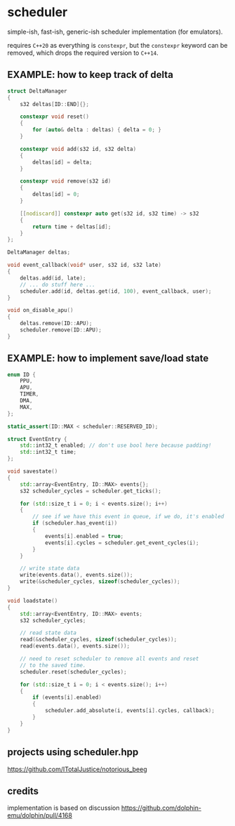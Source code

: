 # scheduler
simple-ish, fast-ish, generic-ish scheduler implementation (for emulators).

requires `C++20` as everything is `constexpr`, but the `constexpr` keyword can be removed, which drops
the required version to `C++14`.

## EXAMPLE: how to keep track of delta

```c++
struct DeltaManager
{
    s32 deltas[ID::END]{};

    constexpr void reset()
    {
        for (auto& delta : deltas) { delta = 0; }
    }

    constexpr void add(s32 id, s32 delta)
    {
        deltas[id] = delta;
    }

    constexpr void remove(s32 id)
    {
        deltas[id] = 0;
    }

    [[nodiscard]] constexpr auto get(s32 id, s32 time) -> s32
    {
        return time + deltas[id];
    }
};

DeltaManager deltas;

void event_callback(void* user, s32 id, s32 late)
{
    deltas.add(id, late);
    // ... do stuff here ...
    scheduler.add(id, deltas.get(id, 100), event_callback, user);
}

void on_disable_apu()
{
    deltas.remove(ID::APU);
    scheduler.remove(ID::APU);
}
```

## EXAMPLE: how to implement save/load state

```c++
enum ID {
    PPU,
    APU,
    TIMER,
    DMA,
    MAX,
};

static_assert(ID::MAX < scheduler::RESERVED_ID);

struct EventEntry {
    std::int32_t enabled; // don't use bool here because padding!
    std::int32_t time;
};

void savestate()
{
    std::array<EventEntry, ID::MAX> events{};
    s32 scheduler_cycles = scheduler.get_ticks();

    for (std::size_t i = 0; i < events.size(); i++)
    {
        // see if we have this event in queue, if we do, it's enabled
        if (scheduler.has_event(i))
        {
            events[i].enabled = true;
            events[i].cycles = scheduler.get_event_cycles(i);
        }
    }

    // write state data
    write(events.data(), events.size());
    write(&scheduler_cycles, sizeof(scheduler_cycles));
}

void loadstate()
{
    std::array<EventEntry, ID::MAX> events;
    s32 scheduler_cycles;

    // read state data
    read(&scheduler_cycles, sizeof(scheduler_cycles));
    read(events.data(), events.size());

    // need to reset scheduler to remove all events and reset
    // to the saved time.
    scheduler.reset(scheduler_cycles);

    for (std::size_t i = 0; i < events.size(); i++)
    {
        if (events[i].enabled)
        {
            scheduler.add_absolute(i, events[i].cycles, callback);
        }
    }
}
```

## projects using scheduler.hpp

https://github.com/ITotalJustice/notorious_beeg

## credits

implementation is based on discussion <https://github.com/dolphin-emu/dolphin/pull/4168>
